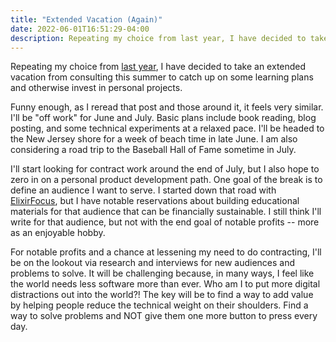 ```yaml
---
title: "Extended Vacation (Again)"
date: 2022-06-01T16:51:29-04:00
description: Repeating my choice from last year, I have decided to take an extended vacation from consulting this summer to catch up on some learning plans and otherwise invest in personal projects.
---
```


Repeating my choice from [last year], I have decided to take an extended vacation from consulting this summer to catch up on some learning plans and otherwise invest in personal projects. 

[last year]: https://mikezornek.com/posts/2021/6/summer-plans/

Funny enough, as I reread that post and those around it, it feels very similar. I'll be "off work" for June and July. Basic plans include book reading, blog posting, and some technical experiments at a relaxed pace. I'll be headed to the New Jersey shore for a week of beach time in late June. I am also considering a road trip to the Baseball Hall of Fame sometime in July.

I'll start looking for contract work around the end of July, but I also hope to zero in on a personal product development path. One goal of the break is to define an audience I want to serve. I started down that road with [ElixirFocus], but I have notable reservations about building educational materials for that audience that can be financially sustainable. I still think I'll write for that audience, but not with the end goal of notable profits -- more as an enjoyable hobby. 

[ElixirFocus]: https://elixirfocus.com/

For notable profits and a chance at lessening my need to do contracting, I'll be on the lookout via research and interviews for new audiences and problems to solve. It will be challenging because, in many ways, I feel like the world needs less software more than ever. Who am I to put more digital distractions out into the world?! The key will be to find a way to add value by helping people reduce the technical weight on their shoulders. Find a way to solve problems and NOT give them one more button to press every day. 
